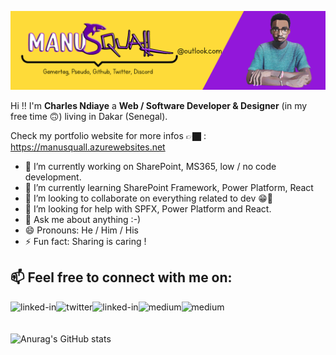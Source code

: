 [![Squall header](/img/githubreadme4.5.png)](https://manusquall.azurewebsites.net/)


Hi !! I'm **Charles Ndiaye** a **Web / Software Developer & Designer** (in my free time 🙃) living in Dakar (Senegal).

Check my portfolio website for more infos 👉🏿 : https://manusquall.azurewebsites.net



- 🔭 I’m currently working on SharePoint, MS365, low / no code development.
- 🌱 I’m currently learning SharePoint Framework, Power Platform, React
- 👯 I’m looking to collaborate on everything related to dev 😁🤩
- 🤔 I’m looking for help with SPFX, Power Platform and React.
- 💬 Ask me about anything :-)
- 😄 Pronouns: He / Him / His
- ⚡ Fun fact: Sharing is caring !
 
## 📫 Feel free to connect with me on:
[<img align="left" alt="linked-in" src="https://img.shields.io/badge/linkedin-%230077B5.svg?&style=for-the-badge&logo=linkedin&logoColor=white" />](https://www.linkedin.com/in/charles-emmanuel-saturnin-ndiaye-a838b5148/)[<img align="left" alt="twitter" src="https://img.shields.io/badge/twitter-%231DA1F2.svg?&style=for-the-badge&logo=twitter&logoColor=white" />](https://twitter.com/manusquall)[<img align="left" alt="linked-in" src="https://img.shields.io/badge/Reddit-FF4500?style=for-the-badge&logo=reddit&logoColor=white" />](https://www.reddit.com/user/ManuSquall)[<img align="left" alt="medium" src="https://img.shields.io/badge/Discord-7289DA?style=for-the-badge&logo=discord&logoColor=white" />](https://discordapp.com/channels/715770418094669834)[<img align="left" alt="medium" src="https://img.shields.io/badge/-Behance-blue?style=for-the-badge&logo=behance&logoColor=white" />](https://www.behance.net/manusquall)
<br>
<br>
<br>
![Anurag's GitHub stats](https://github-readme-stats.vercel.app/api?username=manusquall&count_private=true)
<br>
<br>
<!-- [<img align="left" alt="stack-overflow" src="https://img.shields.io/badge/stack%20overflow-FE7A16?logo=stack-overflow&logoColor=white&style=for-the-badge" />](https://stackoverflow.com/users/12637983/manusquall) 
[<img align="left" alt="medium" src="https://img.shields.io/badge/medium-%2312100E.svg?&style=for-the-badge&logo=medium&logoColor=white" />](https://medium.com/@manusquall)
-->
